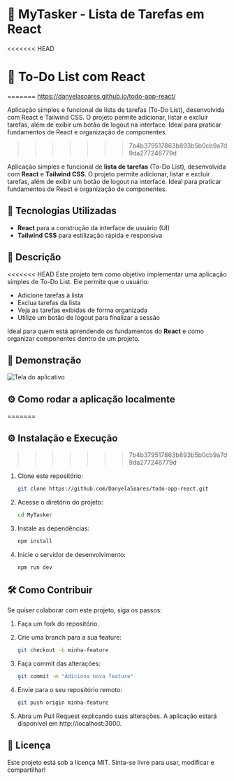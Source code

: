 # 📝 MyTasker - Lista de Tarefas em React

<<<<<<< HEAD
# 📝 To-Do List com React
=======
https://danyelasoares.github.io/todo-app-react/

Aplicação simples e funcional de lista de tarefas (To-Do List), desenvolvida com React e Tailwind CSS. O projeto permite adicionar, listar e excluir tarefas, além de exibir um botão de logout na interface. Ideal para praticar fundamentos de React e organização de componentes.
>>>>>>> 7b4b379517863b893b5b0cb9a7d9da277246779d

Aplicação simples e funcional de **lista de tarefas** (To-Do List), desenvolvida com **React** e **Tailwind CSS**. O projeto permite adicionar, listar e excluir tarefas, além de exibir um botão de logout na interface. Ideal para praticar fundamentos de React e organização de componentes.

## 🚀 Tecnologias Utilizadas

- **React** para a construção da interface de usuário (UI)
- **Tailwind CSS** para estilização rápida e responsiva

## 📜 Descrição

<<<<<<< HEAD
Este projeto tem como objetivo implementar uma aplicação simples de To-Do List. Ele permite que o usuário:

- Adicione tarefas à lista
- Exclua tarefas da lista
- Veja as tarefas exibidas de forma organizada
- Utilize um botão de logout para finalizar a sessão

Ideal para quem está aprendendo os fundamentos do **React** e como organizar componentes dentro de um projeto.

## 📸 Demonstração

![Tela do aplicativo](./img/mytask.jpg)

## ⚙️ Como rodar a aplicação localmente
=======
## ⚙️ Instalação e Execução
>>>>>>> 7b4b379517863b893b5b0cb9a7d9da277246779d

1. Clone este repositório:

   ```bash
   git clone https://github.com/DanyelaSoares/todo-app-react.git
   ```

2. Acesse o diretório do projeto:

   ```bash
   cd MyTasker

   ```

3. Instale as dependências:

   ```bash
   npm install

   ```

4. Inicie o servidor de desenvolvimento:

   ```bash
   npm run dev
   ```

## 🛠️ Como Contribuir

Se quiser colaborar com este projeto, siga os passos:

1. Faça um fork do repositório.

2. Crie uma branch para a sua feature:

   ```bash
   git checkout -b minha-feature

   ```

3. Faça commit das alterações:

   ```bash
   git commit -m "Adiciona nova feature"

   ```

4. Envie para o seu repositório remoto:

   ```bash
   git push origin minha-feature

   ```

5. Abra um Pull Request explicando suas alterações.
   A aplicação estará disponível em http://localhost:3000.

## 📄 Licença

Este projeto está sob a licença MIT.
Sinta-se livre para usar, modificar e compartilhar!
